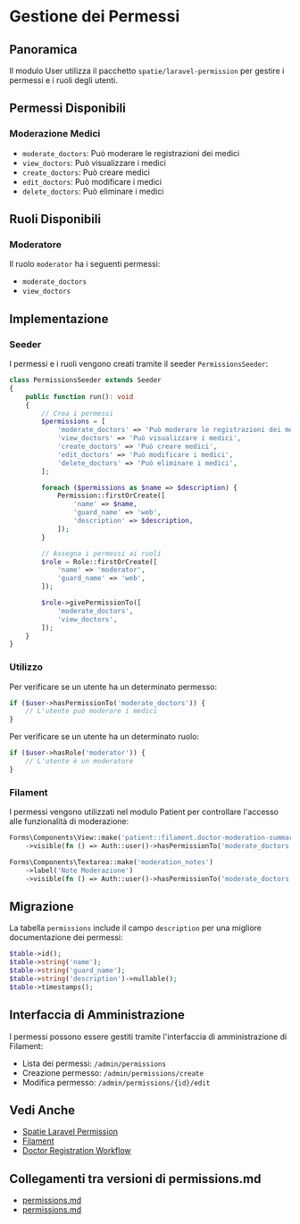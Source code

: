 # Gestione dei Permessi

## Panoramica

Il modulo User utilizza il pacchetto `spatie/laravel-permission` per gestire i permessi e i ruoli degli utenti.

## Permessi Disponibili

### Moderazione Medici

- `moderate_doctors`: Può moderare le registrazioni dei medici
- `view_doctors`: Può visualizzare i medici
- `create_doctors`: Può creare medici
- `edit_doctors`: Può modificare i medici
- `delete_doctors`: Può eliminare i medici

## Ruoli Disponibili

### Moderatore

Il ruolo `moderator` ha i seguenti permessi:
- `moderate_doctors`
- `view_doctors`

## Implementazione

### Seeder

I permessi e i ruoli vengono creati tramite il seeder `PermissionsSeeder`:

```php
class PermissionsSeeder extends Seeder
{
    public function run(): void
    {
        // Crea i permessi
        $permissions = [
            'moderate_doctors' => 'Può moderare le registrazioni dei medici',
            'view_doctors' => 'Può visualizzare i medici',
            'create_doctors' => 'Può creare medici',
            'edit_doctors' => 'Può modificare i medici',
            'delete_doctors' => 'Può eliminare i medici',
        ];

        foreach ($permissions as $name => $description) {
            Permission::firstOrCreate([
                'name' => $name,
                'guard_name' => 'web',
                'description' => $description,
            ]);
        }

        // Assegna i permessi ai ruoli
        $role = Role::firstOrCreate([
            'name' => 'moderator',
            'guard_name' => 'web',
        ]);

        $role->givePermissionTo([
            'moderate_doctors',
            'view_doctors',
        ]);
    }
}
```

### Utilizzo

Per verificare se un utente ha un determinato permesso:

```php
if ($user->hasPermissionTo('moderate_doctors')) {
    // L'utente può moderare i medici
}
```

Per verificare se un utente ha un determinato ruolo:

```php
if ($user->hasRole('moderator')) {
    // L'utente è un moderatore
}
```

### Filament

I permessi vengono utilizzati nel modulo Patient per controllare l'accesso alle funzionalità di moderazione:

```php
Forms\Components\View::make('patient::filament.doctor-moderation-summary')
    ->visible(fn () => Auth::user()->hasPermissionTo('moderate_doctors')),

Forms\Components\Textarea::make('moderation_notes')
    ->label('Note Moderazione')
    ->visible(fn () => Auth::user()->hasPermissionTo('moderate_doctors'))
```

## Migrazione

La tabella `permissions` include il campo `description` per una migliore documentazione dei permessi:

```php
$table->id();
$table->string('name');
$table->string('guard_name');
$table->string('description')->nullable();
$table->timestamps();
```

## Interfaccia di Amministrazione

I permessi possono essere gestiti tramite l'interfaccia di amministrazione di Filament:

- Lista dei permessi: `/admin/permissions`
- Creazione permesso: `/admin/permissions/create`
- Modifica permesso: `/admin/permissions/{id}/edit`

## Vedi Anche

- [Spatie Laravel Permission](https://spatie.be/docs/laravel-permission)
- [Filament](https://filamentphp.com)
- [Doctor Registration Workflow](../Patient/docs/doctor-registration-workflow.md) 
## Collegamenti tra versioni di permissions.md
* [permissions.md](../../Gdpr/docs/packages/permissions.md)
* [permissions.md](../../Patient/docs/permissions.md)

